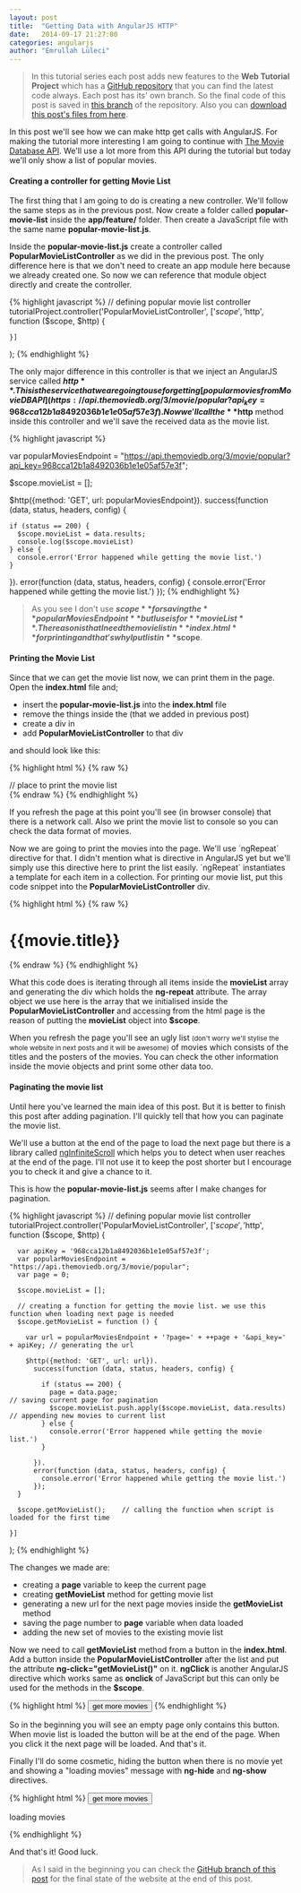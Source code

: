 ```yaml
---
layout: post
title:  "Getting Data with AngularJS HTTP"
date:   2014-09-17 21:27:00
categories: angularjs
author: "Emrullah Lüleci"
---
```


> In this tutorial series each post adds new features to the **Web Tutorial Project** which has a
[GitHub repository](https://github.com/eluleci/web-tutorial-project) that you can find the latest code always.
Each post has its' own branch. So the final code of this post is saved in
[this branch](https://github.com/eluleci/web-tutorial-project/tree/3-getting-data-angular-http)
of the repository. Also you can
[download this post's files from here](https://github.com/eluleci/web-tutorial-project/archive/3-getting-data-angular-http.zip).

In this post we'll see how we can make http get calls with AngularJS. For making the tutorial more interesting I am
going to continue with [The Movie Database API](http://docs.themoviedb.apiary.io/). We'll use a lot more from this API
during the tutorial but today we'll only show a list of popular movies.

<h4>Creating a controller for getting Movie List</h4>

The first thing that I am going to do is creating a new controller. We'll follow the same steps as in the previous post.
Now create a folder called **popular-movie-list** inside the **app/feature/** folder. Then create a JavaScript file
with the same name **popular-movie-list.js**.

Inside the **popular-movie-list.js** create a controller called **PopularMovieListController** as we did in the
previous post. The only difference here is that we don't need to create an app module here because we already created
one. So now we can reference that module object directly and create the controller.

{% highlight javascript %}
// defining popular movie list controller
tutorialProject.controller('PopularMovieListController', ['$scope', '$http',
    function ($scope, $http) {

    }]
);
{% endhighlight %}

The only major difference in this controller is that we inject an AngularJS service called **$http**. This is the
service that we are going to use for getting [popular movies from Movie DB API](https://api.themoviedb.org/3/movie/popular?api_key=968cca12b1a8492036b1e1e05af57e3f).
Now we'll call the **$http** method inside this controller and we'll save the received data as the movie list.

{% highlight javascript %}

var popularMoviesEndpoint = "https://api.themoviedb.org/3/movie/popular?api_key=968cca12b1a8492036b1e1e05af57e3f";

$scope.movieList = [];

$http({method: 'GET', url: popularMoviesEndpoint}).
  success(function (data, status, headers, config) {

    if (status == 200) {
      $scope.movieList = data.results;
      console.log($scope.movieList)
    } else {
      console.error('Error happened while getting the movie list.')
    }

  }).
  error(function (data, status, headers, config) {
    console.error('Error happened while getting the movie list.')
  });
{% endhighlight %}

> As you see I don't use **$scope** for saving the **popularMoviesEndpoint** but I use is for **movieList**. The
reason is that I need the movie list in **index.html**  for printing and that's why I put list in **$scope**.

<h4>Printing the Movie List</h4>

Since that we can get the movie list now, we can print them in the page. Open the **index.html** file and;

 * insert the **popular-movie-list.js** into the **index.html** file
 * remove the things inside the **<body>** (that we added in previous post)
 * create a div in **<body>**
 * add **PopularMovieListController** to that div

and **<body>** should look like this:

{% highlight html %}
{% raw %}
<body ng-controller="RootController">

<div ng-controller="PopularMovieListController">
  // place to print the movie list
</div>

<script src="bower_components/angular/angular.min.js"></script>
<script src="app/app.js"></script>
<script src="app/features/popular-movie-list/popular-movie-list.js"></script>

</body>
{% endraw %}
{% endhighlight %}

If you refresh the page at this point you'll see (in browser console) that there is a network call. Also we print the
movie list to console so you can check the data format of movies.

Now we are going to print the movies into the page. We'll use ´ngRepeat´ directive for that. I didn't mention what is
directive in AngularJS yet but we'll simply use this directive here to print the list easily. ´ngRepeat´ instantiates a
template for each item in a collection. For printing our movie list, put this code snippet into the
**PopularMovieListController** div.

{% highlight html %}
{% raw %}
<div ng-repeat="movie in movieList">
  <h1>{{movie.title}}</h1>
  <img ng-src="http://image.tmdb.org/t/p/w370/{{movie.poster_path}}" />
</div>
{% endraw %}
{% endhighlight %}

What this code does is iterating through all items inside the **movieList** array and generating the div which holds the
**ng-repeat** attribute. The array object we use here is the array that we initialised inside the
**PopularMovieListController** and accessing from the html page is the reason of putting the **movieList** object into
**$scope**.

When you refresh the page you'll see an ugly list <small>(don't worry we'll stylise the whole website in next posts and it will
be awesome)</small> of movies which consists of the titles and the posters of the movies.
You can check the other information inside the movie objects and print some other data too.

<h4>Paginating the movie list</h4>
Until here you've learned the main idea of this post. But it is better to finish this post after adding pagination.
I'll quickly tell that how you can paginate the movie list.

We'll use a button at the end of the page to load the next page but there is a library called [ngInfiniteScroll](https://github.com/sroze/ngInfiniteScroll)
which helps you to detect when user reaches at the end of the page. I'll not use it to keep the post shorter but I
encourage you to check it and give a chance to it.

This is how the **popular-movie-list.js** seems after I make changes for pagination.

{% highlight javascript %}
// defining popular movie list controller
tutorialProject.controller('PopularMovieListController', ['$scope', '$http',
    function ($scope, $http) {

      var apiKey = '968cca12b1a8492036b1e1e05af57e3f';
      var popularMoviesEndpoint = "https://api.themoviedb.org/3/movie/popular";
      var page = 0;

      $scope.movieList = [];

      // creating a function for getting the movie list. we use this function when loading next page is needed
      $scope.getMovieList = function () {

        var url = popularMoviesEndpoint + '?page=' + ++page + '&api_key=' + apiKey; // generating the url

        $http({method: 'GET', url: url}).
          success(function (data, status, headers, config) {

            if (status == 200) {
              page = data.page;                                             // saving current page for pagination
              $scope.movieList.push.apply($scope.movieList, data.results)   // appending new movies to current list
            } else {
              console.error('Error happened while getting the movie list.')
            }

          }).
          error(function (data, status, headers, config) {
            console.error('Error happened while getting the movie list.')
          });
      }

      $scope.getMovieList();    // calling the function when script is loaded for the first time

    }]
);
{% endhighlight %}

The changes we made are:

* creating a **page** variable to keep the current page
* creating **getMovieList** method for getting movie list
* generating a new url for the next page movies inside the **getMovieList** method
* saving the page number to **page** variable when data loaded
* adding the new set of movies to the existing movie list

Now we need to call **getMovieList** method from a button in the **index.html**. Add a button inside the
**PopularMovieListController** after the list and put the attribute **ng-click="getMovieList()"** on it. **ngClick** is
another AngularJS directive which works same as **onclick** of JavaScript but this can only be used for the methods in
the **$scope**.

{% highlight html %}
<button ng-click="getMovieList()">get more movies</button>
{% endhighlight %}

So in the beginning you will see an empty page only contains this button. When movie list is loaded the button will be
at the end of the page. When you click it the next page will be loaded. And that's it.

Finally I'll do some cosmetic, hiding the button when there is no movie yet and showing a "loading movies" message with
**ng-hide** and **ng-show** directives.

{% highlight html %}
<button ng-click="getMovieList()" ng-hide="movieList.length == 0">get more movies</button>
<p ng-show="movieList.length == 0">loading movies</p>
{% endhighlight %}

And that's it! Good luck.

> As I said in the beginning you can check the
[GitHub branch of this post](https://github.com/eluleci/web-tutorial-project/tree/3-getting-data-angular-http) for the
final state of the website at the end of this post.